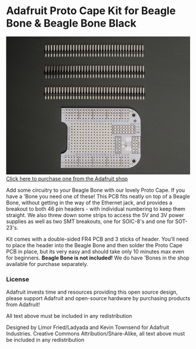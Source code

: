 # Adafruit Proto Cape Kit for Beagle Bone & Beagle Bone Black

<a href="http://www.adafruit.com/products/572"><img src="assets/image.jpg?raw=true" width="500px"><br/>
Click here to purchase one from the Adafruit shop
</a>

Add some circuitry to your Beagle Bone with our lovely Proto Cape. If you have a 'Bone you need one of these! This PCB fits neatly on top of a Beagle Bone, without getting in the way of the Ethernet jack, and provides a breakout to both 46 pin headers - with individual numbering to keep them straight. We also threw down some strips to access the 5V and 3V power supplies as well as two SMT breakouts, one for SOIC-8's and one for SOT-23's. 

Kit comes with a double-sided FR4 PCB and 3 sticks of header. You'll need to place the header into the Beagle Bone and then solder the Proto Cape PCB in place, but its very easy and should take only 10 minutes max even for beginners. __Beagle Bone is not included!__ We do have 'Bones in the shop available for purchase separately.

### License

Adafruit invests time and resources providing this open source design, please support Adafruit and open-source hardware by purchasing products from Adafruit!

All text above must be included in any redistribution

Designed by Limor Fried/Ladyada and Kevin Townsend for Adafruit Industries.
Creative Commons Attribution/Share-Alike, all text above must be included in any redistribution
